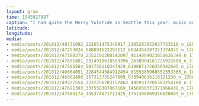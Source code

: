 ```yaml
---
layout: gram
time: 1545927987
caption: "I had quite the Merry Yuletide in Seattle this year: music and dancing and hiking and skating and eating and laughing and loving with family and friends. I'm such a lucky boy."
latitude: 
longitude: 
media:
- media/posts/201812/49731092_222651475340917_2105283052937733518_n_18014716777031289.jpg
- media/posts/201812/47253024_548891522293112_6834364387251374855_n_17897846416283377.jpg
- media/posts/201812/47188370_2552191288142897_4114084023850626344_n_17987934259130847.jpg
- media/posts/201812/47691881_2314919618583396_2630904161725922608_n_17846958031323343.jpg
- media/posts/201812/47585564_501750110347429_6108871720356942605_n_17884254622291613.jpg
- media/posts/201812/46664051_2284544584912454_8155385968552353365_n_18015123448004700.jpg
- media/posts/201812/46662400_157313755247009_678940636118121230_n_18001132651106615.jpg
- media/posts/201812/49327554_2237256783152462_4859317205383254188_n_17953974763205018.jpg
- media/posts/201812/47691303_337558307067169_1456930371371966438_n_17884330384292968.jpg
- media/posts/201812/47584174_355374071713425_1751388069356020809_n_17898424507281964.jpg
---
```

